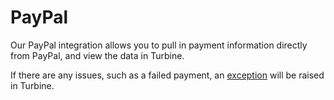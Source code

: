 # PayPal
Our PayPal integration allows you to pull in payment information directly from PayPal, and view the data in Turbine.

If there are any issues, such as a failed payment, an [exception](/docs/exceptions/order-to-cash) will be raised in Turbine.


